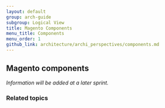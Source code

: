 ```yaml
---
layout: default
group: arch-guide
subgroup: Logical View
title: Magento Components 
menu_title: Components
menu_order: 1
github_link: architecture/archi_perspectives/components.md
---
```



<h2>Magento components</h2>
<i>Information will be added at a later sprint.</i>


<h3>Related topics</h3>


